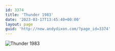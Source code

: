```yaml
---
id: 3374
title: 'Thunder 1983'
date: '2023-03-17T13:45:40+00:00'
layout: page
guid: 'http://new.andydixon.com/?page_id=3374'
---
```


![Thunder 1983](https://i0.wp.com/assets.g8x2.ldn.idrivee2-23.com/posters/Thunder%201983%2001.jpg?w=1200&ssl=1 "Thunder 1983")